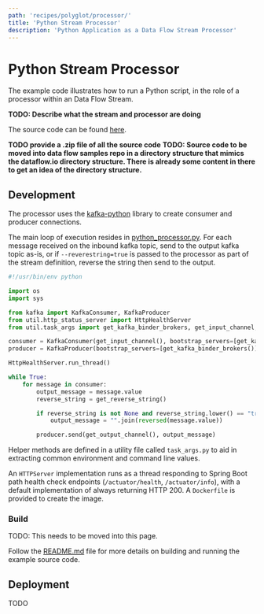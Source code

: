 ```yaml
---
path: 'recipes/polyglot/processor/'
title: 'Python Stream Processor'
description: 'Python Application as a Data Flow Stream Processor'
---
```


# Python Stream Processor

The example code illustrates how to run a Python script, in the role of a processor within an Data Flow Stream.

**TODO: Describe what the stream and processor are doing**

The source code can be found [here](https://github.com/chrisjs/python-processor).

**TODO provide a .zip file of all the source code**
**TODO: Source code to be moved into data flow samples repo in a directory structure that mimics the dataflow.io directory structure. There is already some content in there to get an idea of the directory structure.**

## Development

The processor uses the [kafka-python](https://github.com/dpkp/kafka-python) library to create consumer and producer connections.

The main loop of execution resides in [python_processor.py](https://github.com/chrisjs/python-processor/blob/master/python_processor.py).
For each message received on the inbound kafka topic, send to the output kafka topic as-is, or if `--reverestring=true` is passed to the processor as part of the stream definition, reverse the string then send to the output.

```python
#!/usr/bin/env python

import os
import sys

from kafka import KafkaConsumer, KafkaProducer
from util.http_status_server import HttpHealthServer
from util.task_args import get_kafka_binder_brokers, get_input_channel, get_output_channel, get_reverse_string

consumer = KafkaConsumer(get_input_channel(), bootstrap_servers=[get_kafka_binder_brokers()])
producer = KafkaProducer(bootstrap_servers=[get_kafka_binder_brokers()])

HttpHealthServer.run_thread()

while True:
    for message in consumer:
        output_message = message.value
        reverse_string = get_reverse_string()

        if reverse_string is not None and reverse_string.lower() == "true":
            output_message = "".join(reversed(message.value))

        producer.send(get_output_channel(), output_message)
```

Helper methods are defined in a utility file called `task_args.py` to aid in extracting common environment and command line values.

An `HTTPServer` implementation runs as a thread responding to Spring Boot path health check endpoints (`/actuator/health`, `/actuator/info`), with a default implementation of always returning HTTP 200. A `Dockerfile` is provided to create the image.

### Build

TODO: This needs to be moved into this page.

Follow the [README.md](https://github.com/chrisjs/python-processor/blob/master/README.md) file for more details on building and running the example source code.

## Deployment

TODO
